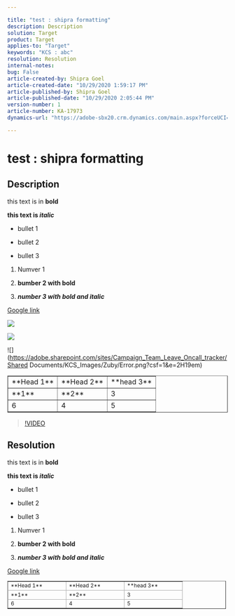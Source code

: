 ```yaml
---

title: "test : shipra formatting"
description: Description
solution: Target
product: Target
applies-to: "Target"
keywords: "KCS : abc"
resolution: Resolution
internal-notes:
bug: False
article-created-by: Shipra Goel
article-created-date: "10/29/2020 1:59:17 PM"
article-published-by: Shipra Goel
article-published-date: "10/29/2020 2:05:44 PM"
version-number: 1
article-number: KA-17973
dynamics-url: "https://adobe-sbx20.crm.dynamics.com/main.aspx?forceUCI=1&pagetype=entityrecord&etn=knowledgearticle&id=3ae628eb-ee19-eb11-a813-000d3a19f370"

---
```


# test : shipra formatting

## Description

 this text is in **bold**

**this text is *italic***

* bullet 1

* bullet 2

* bullet 3




1. Numver 1

2. **bumber 2 with bold**

3. ***number 3 with bold and italic***




[Google link](https://www.google.com/)

![](https://support.zendesk.com/hc/article_attachments/360066364253/mceclip0.png)

![](https://support.zendesk.com/hc/en-us/article_attachments/201443596/record.jpg)

![](https://adobe.sharepoint.com/sites/Campaign_Team_Leave_Oncall_tracker/Shared Documents/KCS_Images/Zuby/Error.png?csf=1&e=2H19em)



<table border="1" cellpadding="1" cellspacing="0">
<tbody>
<tr>
<td>**Head 1**</td>
<td>**Head 2**</td>
<td>**head 3**</td>
</tr>
<tr>
<td>**1**</td>
<td>**2**</td>
<td>3</td>
</tr>
<tr>
<td>6</td>
<td>4</td>
<td>5</td>
</tr>
</tbody>
</table>



>[!VIDEO](https://video.tv.adobe.com/v/18696?quality=9&learn=on )

## Resolution

 this text is in **bold**

**this text is *italic***

* bullet 1

* bullet 2

* bullet 3




1. Numver 1

2. **bumber 2 with bold**

3. ***number 3 with bold and italic***




[Google link](https://www.google.com/)



<table border="1" cellpadding="1" cellspacing="0" style="border-collapse:collapse; font-size:12px; width:500px">
<tbody>
<tr>
<td style="border-color:#ababab; width:120px">**Head 1**</td>
<td style="border-color:#ababab; width:120px">**Head 2**</td>
<td style="border-color:#ababab; width:120px">**head 3**</td>
</tr>
<tr>
<td style="border-color:#ababab; width:120px">**1**</td>
<td style="border-color:#ababab; width:120px">**2**</td>
<td style="border-color:#ababab; width:120px">3</td>
</tr>
<tr>
<td style="border-color:#ababab; width:120px">6</td>
<td style="border-color:#ababab; width:120px">4</td>
<td style="border-color:#ababab; width:120px">5</td>
</tr>
</tbody>
</table>
